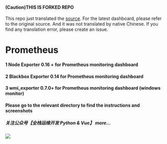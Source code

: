#### (Caution)THIS IS FORKED REPO
This repo just translated the [source](https://github.com/starsliao/Prometheus).
For the latest dashboard, please refer to the original source.
And it was not translated by native Chinese. If you find any translation error, please create an issue.

# Prometheus
#### 1 Node Exporter 0.16 + for Prometheus monitoring dashboard
#### 2 Blackbox Exporter 0.14 for Prometheus monitoring dashboard
#### 3 wmi_exporter 0.7.0+ for Prometheus monitoring dashboard (windows monitor)

#### Please go to the relevant directory to find the instructions and screenshots

##### 关注公众号【**全栈运维开发 Python & Vue**】 more...
![](https://raw.githubusercontent.com/starsliao/Prometheus/master/qr.png)
